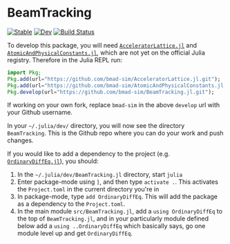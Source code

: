 # BeamTracking

[![Stable](https://img.shields.io/badge/docs-stable-blue.svg)](https://bmad-sim.github.io/BeamTracking.jl/stable/)
[![Dev](https://img.shields.io/badge/docs-dev-blue.svg)](https://bmad-sim.github.io/BeamTracking.jl/dev/)
[![Build Status](https://github.com/bmad-sim/BeamTracking.jl/actions/workflows/CI.yml/badge.svg?branch=main)](https://github.com/bmad-sim/BeamTracking.jl/actions/workflows/CI.yml?query=branch%3Amain)


To develop this package, you will need [`AcceleratorLattice.jl`](https://github.com/bmad-sim/AcceleratorLattice.jl) and [`AtomicAndPhysicalConstants.jl`](https://github.com/bmad-sim/AtomicAndPhysicalConstants.jl), which are not yet on the official Julia registry. Therefore in the Julia REPL run:

```julia
import Pkg;
Pkg.add(url="https://github.com/bmad-sim/AcceleratorLattice.jl.git");     # Dependency
Pkg.add(url="https://github.com/bmad-sim/AtomicAndPhysicalConstants.jl.git"); # Dependency
Pkg.develop(url="https://github.com/bmad-sim/BeamTracking.jl.git");       # This package! Replace bmad-sim with your username if working on a fork
```

If working on your own fork, replace `bmad-sim` in the above `develop` url with your Github username.

In your `~/.julia/dev/` directory, you will now see the directory `BeamTracking`. This is the Github repo where you can do your work and push changes.

If you would like to add a dependency to the project (e.g. [`OrdinaryDiffEq.jl`](https://github.com/SciML/OrdinaryDiffEq.jl)), you should:

1. In the `~/.julia/dev/BeamTracking.jl` directory, start `julia`
2. Enter package-mode using `]`, and then type `activate .`. This activates the `Project.toml` in the current directory you're in
3. In package-mode, type `add OrdinaryDiffEq`. This will add the package as a dependency to the `Project.toml`.
4. In the main module `src/BeamTracking.jl`, add a `using OrdinaryDiffEq` to the top of `BeamTracking.jl`, and in your particularly module defined below add a `using ..OrdinaryDiffEq` which basically says, go one module level up and get `OrdinaryDiffEq`.